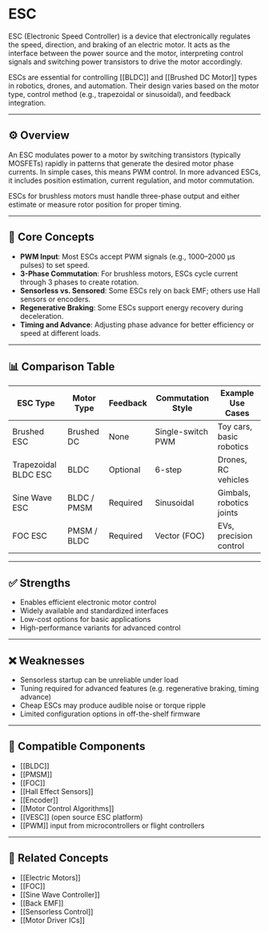 # ESC

ESC (Electronic Speed Controller) is a device that electronically regulates the speed, direction, and braking of an electric motor. It acts as the interface between the power source and the motor, interpreting control signals and switching power transistors to drive the motor accordingly.

ESCs are essential for controlling [[BLDC]] and [[Brushed DC Motor]] types in robotics, drones, and automation. Their design varies based on the motor type, control method (e.g., trapezoidal or sinusoidal), and feedback integration.

---

## ⚙️ Overview

An ESC modulates power to a motor by switching transistors (typically MOSFETs) rapidly in patterns that generate the desired motor phase currents. In simple cases, this means PWM control. In more advanced ESCs, it includes position estimation, current regulation, and motor commutation.

ESCs for brushless motors must handle three-phase output and either estimate or measure rotor position for proper timing.

---

## 🧠 Core Concepts

- **PWM Input**: Most ESCs accept PWM signals (e.g., 1000–2000 µs pulses) to set speed.
- **3-Phase Commutation**: For brushless motors, ESCs cycle current through 3 phases to create rotation.
- **Sensorless vs. Sensored**: Some ESCs rely on back EMF; others use Hall sensors or encoders.
- **Regenerative Braking**: Some ESCs support energy recovery during deceleration.
- **Timing and Advance**: Adjusting phase advance for better efficiency or speed at different loads.

---

## 📊 Comparison Table

| ESC Type              | Motor Type        | Feedback     | Commutation Style  | Example Use Cases         |
|------------------------|-------------------|----------------|----------------------|----------------------------|
| Brushed ESC            | Brushed DC        | None           | Single-switch PWM    | Toy cars, basic robotics   |
| Trapezoidal BLDC ESC   | BLDC              | Optional       | 6-step               | Drones, RC vehicles        |
| Sine Wave ESC          | BLDC / PMSM       | Required       | Sinusoidal           | Gimbals, robotics joints   |
| FOC ESC                | PMSM / BLDC       | Required       | Vector (FOC)         | EVs, precision control     |

---

## ✅ Strengths

- Enables efficient electronic motor control  
- Widely available and standardized interfaces  
- Low-cost options for basic applications  
- High-performance variants for advanced control  

---

## ❌ Weaknesses

- Sensorless startup can be unreliable under load  
- Tuning required for advanced features (e.g. regenerative braking, timing advance)  
- Cheap ESCs may produce audible noise or torque ripple  
- Limited configuration options in off-the-shelf firmware  

---

## 🧩 Compatible Components

- [[BLDC]]  
- [[PMSM]]  
- [[FOC]]  
- [[Hall Effect Sensors]]  
- [[Encoder]]  
- [[Motor Control Algorithms]]  
- [[VESC]] (open source ESC platform)  
- [[PWM]] input from microcontrollers or flight controllers  

---

## 🔗 Related Concepts

- [[Electric Motors]]  
- [[FOC]]  
- [[Sine Wave Controller]]  
- [[Back EMF]]  
- [[Sensorless Control]]  
- [[Motor Driver ICs]]  
